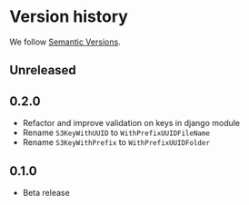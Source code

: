 # Version history

We follow [Semantic Versions](https://semver.org/).

## Unreleased

## 0.2.0

- Refactor and improve validation on keys in django module
- Rename `S3KeyWithUUID` to `WithPrefixUUIDFileName`
- Rename `S3KeyWithPrefix` to `WithPrefixUUIDFolder`

## 0.1.0

- Beta release
